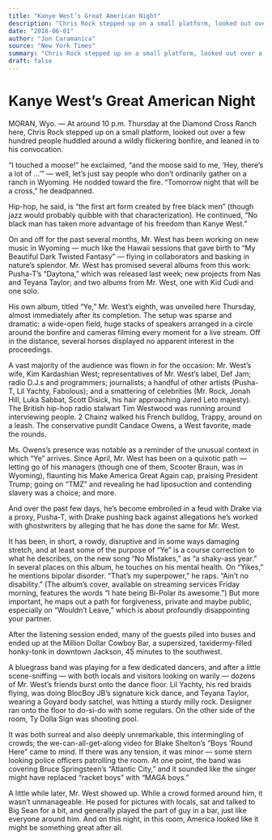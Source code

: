 ```yaml
---
title: "Kanye West’s Great American Night"
description: "Chris Rock stepped up on a small platform, looked out over a few hundred people huddled around a wildly flickering bonfire and leaned in to his convocation. On and off for the past several months, Mr...."
date: "2018-06-01"
author: "Jon Caramanica"
source: "New York Times"
summary: "Chris Rock stepped up on a small platform, looked out over a few hundred people huddled around a wildly flickering bonfire and leaned in to his convocation. On and off for the past several months, Mr. West has been working on new music in Wyoming — much like the Hawaii sessions that gave birth to “My Beautiful Dark Twisted Fantasy”."
draft: false
---
```


# Kanye West’s Great American Night

MORAN, Wyo. — At around 10 p.m. Thursday at the Diamond Cross Ranch here, Chris Rock stepped up on a small platform, looked out over a few hundred people huddled around a wildly flickering bonfire, and leaned in to his convocation.

“I touched a moose!” he exclaimed, “and the moose said to me, ‘Hey, there’s a lot of …’” — well, let’s just say people who don’t ordinarily gather on a ranch in Wyoming. He nodded toward the fire. “Tomorrow night that will be a cross,” he deadpanned.

Hip-hop, he said, is “the first art form created by free black men” (though jazz would probably quibble with that characterization). He continued, “No black man has taken more advantage of his freedom than Kanye West.”

On and off for the past several months, Mr. West has been working on new music in Wyoming — much like the Hawaii sessions that gave birth to “My Beautiful Dark Twisted Fantasy” — flying in collaborators and basking in nature’s splendor. Mr. West has promised several albums from this work: Pusha-T’s “Daytona,” which was released last week; new projects from Nas and Teyana Taylor; and two albums from Mr. West, one with Kid Cudi and one solo.

His own album, titled “Ye,” Mr. West’s eighth, was unveiled here Thursday, almost immediately after its completion. The setup was sparse and dramatic: a wide-open field, huge stacks of speakers arranged in a circle around the bonfire and cameras filming every moment for a live stream. Off in the distance, several horses displayed no apparent interest in the proceedings.

A vast majority of the audience was flown in for the occasion: Mr. West’s wife, Kim Kardashian West; representatives of Mr. West’s label, Def Jam; radio D.J.s and programmers; journalists; a handful of other artists (Pusha-T, Lil Yachty, Fabolous); and a smattering of celebrities (Mr. Rock, Jonah Hill, Luka Sabbat, Scott Disick, his hair approaching Jared Leto majesty). The British hip-hop radio stalwart Tim Westwood was running around interviewing people. 2 Chainz walked his French bulldog, Trappy, around on a leash. The conservative pundit Candace Owens, a West favorite, made the rounds.

Ms. Owens’s presence was notable as a reminder of the unusual context in which “Ye” arrives. Since April, Mr. West has been on a quixotic path — letting go of his managers (though one of them, Scooter Braun, was in Wyoming), flaunting his Make America Great Again cap, praising President Trump; going on “TMZ” and revealing he had liposuction and contending slavery was a choice; and more.

And over the past few days, he’s become embroiled in a feud with Drake via a proxy, Pusha-T, with Drake pushing back against allegations he’s worked with ghostwriters by alleging that he has done the same for Mr. West.

It has been, in short, a rowdy, disruptive and in some ways damaging stretch, and at least some of the purpose of “Ye” is a course correction to what he describes, on the new song “No Mistakes,” as “a shaky-ass year.” In several places on this album, he touches on his mental health. On “Yikes,” he mentions bipolar disorder. “That’s my superpower,” he raps. “Ain’t no disability.” (The album’s cover, available on streaming services Friday morning, features the words “I hate being Bi-Polar its awesome.”) But more important, he maps out a path for forgiveness, private and maybe public, especially on “Wouldn’t Leave,” which is about profoundly disappointing your partner.

After the listening session ended, many of the guests piled into buses and ended up at the Million Dollar Cowboy Bar, a supersized, taxidermy-filled honky-tonk in downtown Jackson, 45 minutes to the southwest.

A bluegrass band was playing for a few dedicated dancers, and after a little scene-sniffing — with both locals and visitors looking on warily — dozens of Mr. West’s friends burst onto the dance floor. Lil Yachty, his red braids flying, was doing BlocBoy JB’s signature kick dance, and Teyana Taylor, wearing a Goyard body satchel, was hitting a sturdy milly rock. Desiigner ran onto the floor to do-si-do with some regulars. On the other side of the room, Ty Dolla Sign was shooting pool.

It was both surreal and also deeply unremarkable, this intermingling of crowds; the we-can-all-get-along video for Blake Shelton’s “Boys ’Round Here” came to mind. If there was any tension, it was minor — some stern looking police officers patrolling the room. At one point, the band was covering Bruce Springsteen’s “Atlantic City,” and it sounded like the singer might have replaced “racket boys” with “MAGA boys.”

A little while later, Mr. West showed up. While a crowd formed around him, it wasn’t unmanageable. He posed for pictures with locals, sat and talked to Big Sean for a bit, and generally played the part of guy in a bar, just like everyone around him. And on this night, in this room, America looked like it might be something great after all.
